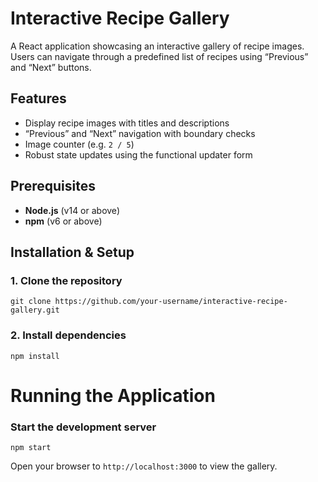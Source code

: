 # Interactive Recipe Gallery

A React application showcasing an interactive gallery of recipe images. Users can navigate through a predefined list of recipes using “Previous” and “Next” buttons.

## Features

- Display recipe images with titles and descriptions
- “Previous” and “Next” navigation with boundary checks
- Image counter (e.g. `2 / 5`)
- Robust state updates using the functional updater form

## Prerequisites

- **Node.js** (v14 or above)
- **npm** (v6 or above)

## Installation & Setup

### 1. Clone the repository

`git clone https://github.com/your-username/interactive-recipe-gallery.git`

### 2. Install dependencies

`npm install`

# Running the Application

### Start the development server

`npm start`

Open your browser to `http://localhost:3000` to view the gallery.
